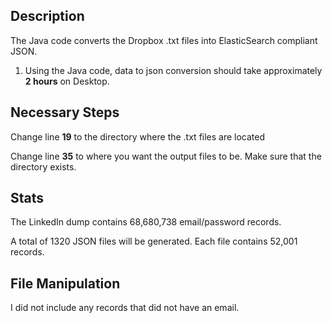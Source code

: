 ## Description

The Java code converts the Dropbox .txt files into ElasticSearch compliant JSON.

1. Using the Java code, data to json conversion should take approximately <b>2 hours</b> on Desktop.
  
## Necessary Steps

Change line <b>19</b> to the directory where the .txt files are located

Change line <b>35</b> to where you want the output files to be. Make sure that the directory exists.

## Stats 

The LinkedIn dump contains 68,680,738 email/password records. 

A total of 1320 JSON files will be generated. Each file contains 52,001 records.

## File Manipulation

I did not include any records that did not have an email.

